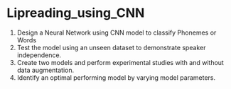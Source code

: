 # Lipreading_using_CNN

1. Design a Neural Network using CNN model to classify Phonemes or Words
2. Test the model using an unseen dataset to demonstrate speaker
independence.
3. Create two models and perform experimental studies with and without data
augmentation.
4. Identify an optimal performing model by varying model parameters.
